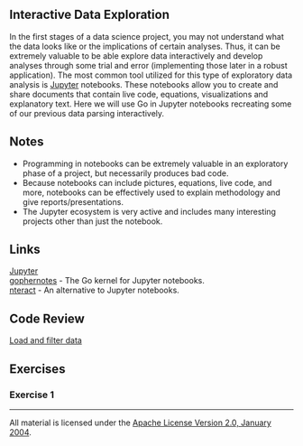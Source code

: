 ## Interactive Data Exploration

In the first stages of a data science project, you may not understand what the data looks like or the implications of certain analyses.  Thus, it can be extremely valuable to be able explore data interactively and develop analyses through some trial and error (implementing those later in a robust application).  The most common tool utilized for this type of exploratory data analysis is [Jupyter](http://jupyter.org/) notebooks.  These notebooks allow you to create and share documents that contain live code, equations, visualizations and explanatory text.  Here we will use Go in Jupyter notebooks recreating some of our previous data parsing interactively.

## Notes

* Programming in notebooks can be extremely valuable in an exploratory phase of a project, but necessarily produces bad code.
* Because notebooks can include pictures, equations, live code, and more, notebooks can be effectively used to explain methodology and give reports/presentations.
* The Jupyter ecosystem is very active and includes many interesting projects other than just the notebook.

## Links

[Jupyter](http://jupyter.org/)    
[gophernotes](https://github.com/gopherds/gophernotes) - The Go kernel for Jupyter notebooks.    
[nteract](https://github.com/nteract/nteract) - An alternative to Jupyter notebooks.  

## Code Review

[Load and filter data](example1/example1.ipynb)  

## Exercises

### Exercise 1

___
All material is licensed under the [Apache License Version 2.0, January 2004](http://www.apache.org/licenses/LICENSE-2.0).
